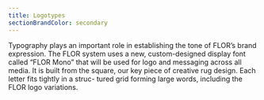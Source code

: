 ```yaml
---
title: Logotypes
sectionBrandColor: secondary
---
```


Typography plays an important role in establishing the tone of FLOR’s brand expression. The FLOR system uses a new, custom-designed display font called “FLOR Mono” that will be used for logo and messaging across all media. It is built from the square, our key piece of creative rug design. Each letter fits tightly in a struc- tured grid forming large words, including the FLOR logo variations.